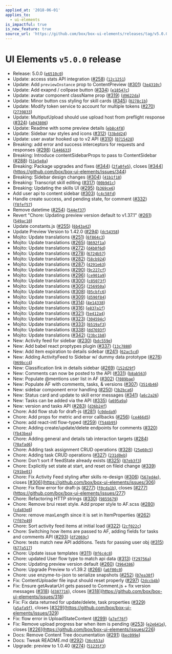 ```yaml
---
applied_at: '2018-06-01'
applies_to:
  - ui-elements
is_impactful: true
is_new_feature: true
source_url: 'https://github.com/box/box-ui-elements/releases/tag/v5.0.0'
---
```


# UI Elements `v5.0.0` release


* Release: 5.0.0 ([`e6510c0`](https://github.com/box/box-ui-elements/commit[`e6510c0`](https://github.com/box/box-ui-elements/commit/e6510c0)))
* Update: access stats API integration ([#258](https://github.com/box/box-ui-elements/pull/258)) ([`12c1251`](https://github.com/box/box-ui-elements/commit[`12c1251`](https://github.com/box/box-ui-elements/commit/12c1251)))
* Update: Add `previewInstance` prop to ContentPreview ([#301](https://github.com/box/box-ui-elements/pull/301)) ([`3e4310c`](https://github.com/box/box-ui-elements/commit[`3e4310c`](https://github.com/box/box-ui-elements/commit/3e4310c)))
* Update: Add exapnd / collpase button ([#334](https://github.com/box/box-ui-elements/pull/334)) ([`e18547c`](https://github.com/box/box-ui-elements/commit[`e18547c`](https://github.com/box/box-ui-elements/commit/e18547c)))
* Update: avatar component className prop ([#319](https://github.com/box/box-ui-elements/pull/319)) ([`d9622da`](https://github.com/box/box-ui-elements/commit[`d9622da`](https://github.com/box/box-ui-elements/commit/d9622da)))
* Update: Minor button css styling for skill cards ([#345](https://github.com/box/box-ui-elements/pull/345)) ([`0278c1b`](https://github.com/box/box-ui-elements/commit[`0278c1b`](https://github.com/box/box-ui-elements/commit/0278c1b)))
* Update: Modify token service to account for multiple tokens ([#270](https://github.com/box/box-ui-elements/pull/270)) ([`2739833`](https://github.com/box/box-ui-elements/commit[`2739833`](https://github.com/box/box-ui-elements/commit/2739833)))
* Update: MultiputUpload should use upload host from preflight response ([#324](https://github.com/box/box-ui-elements/pull/324)) ([`a043806`](https://github.com/box/box-ui-elements/commit[`a043806`](https://github.com/box/box-ui-elements/commit/a043806)))
* Update: Readme with some preview details ([`eb8c4f8`](https://github.com/box/box-ui-elements/commit[`eb8c4f8`](https://github.com/box/box-ui-elements/commit/eb8c4f8)))
* Update: Sidebar nav styles and icons ([#312](https://github.com/box/box-ui-elements/pull/312)) ([`33bdd24`](https://github.com/box/box-ui-elements/commit[`33bdd24`](https://github.com/box/box-ui-elements/commit/33bdd24)))
* Update: user avatar hooked up to v2 API ([#310](https://github.com/box/box-ui-elements/pull/310)) ([`0715428`](https://github.com/box/box-ui-elements/commit[`0715428`](https://github.com/box/box-ui-elements/commit/0715428)))
* Breaking: add error and success interceptors for requests and responses ([#298](https://github.com/box/box-ui-elements/pull/298)) ([`1446633`](https://github.com/box/box-ui-elements/commit[`1446633`](https://github.com/box/box-ui-elements/commit/1446633)))
* Breaking: Introduce contentSidebarProps to pass to ContentSidebar ([#288](https://github.com/box/box-ui-elements/pull/288)) ([`51e5e8a`](https://github.com/box/box-ui-elements/commit[`51e5e8a`](https://github.com/box/box-ui-elements/commit/51e5e8a)))
* Breaking: Package upgrades and fixes ([#344](https://github.com/box/box-ui-elements/pull/344)) ([`2fa0fe5`](https://github.com/box/box-ui-elements/commit[`2fa0fe5`](https://github.com/box/box-ui-elements/commit/2fa0fe5))), closes [[#344](https://github.com/box/box-ui-elements/pull/344)](https://github.com/box/box-ui-elements/issues/344)
* Breaking: Sidebar design changes ([#304](https://github.com/box/box-ui-elements/pull/304)) ([`41b1f18`](https://github.com/box/box-ui-elements/commit[`41b1f18`](https://github.com/box/box-ui-elements/commit/41b1f18)))
* Breaking: Transcript skill editing ([#317](https://github.com/box/box-ui-elements/pull/317)) ([`00b9d1c`](https://github.com/box/box-ui-elements/commit[`00b9d1c`](https://github.com/box/box-ui-elements/commit/00b9d1c)))
* Breaking: Updating the skills UI ([#295](https://github.com/box/box-ui-elements/pull/295)) ([`b369ce6`](https://github.com/box/box-ui-elements/commit[`b369ce6`](https://github.com/box/box-ui-elements/commit/b369ce6)))
* Add user api to content sidebar ([#303](https://github.com/box/box-ui-elements/pull/303)) ([`c4c58fd`](https://github.com/box/box-ui-elements/commit[`c4c58fd`](https://github.com/box/box-ui-elements/commit/c4c58fd)))
* Handle create success, and pending state, for comment ([#332](https://github.com/box/box-ui-elements/pull/332)) ([`f8fef57`](https://github.com/box/box-ui-elements/commit[`f8fef57`](https://github.com/box/box-ui-elements/commit/f8fef57)))
* Remove datetime ([#254](https://github.com/box/box-ui-elements/pull/254)) ([`544ef37`](https://github.com/box/box-ui-elements/commit[`544ef37`](https://github.com/box/box-ui-elements/commit/544ef37)))
* Revert "Chore: Updating preview version default to v1.37.1" ([#261](https://github.com/box/box-ui-elements/pull/261)) ([`549ac10`](https://github.com/box/box-ui-elements/commit[`549ac10`](https://github.com/box/box-ui-elements/commit/549ac10)))
* Update constants.js ([#255](https://github.com/box/box-ui-elements/pull/255)) ([`6b43a42`](https://github.com/box/box-ui-elements/commit[`6b43a42`](https://github.com/box/box-ui-elements/commit/6b43a42)))
* Update Preview Version to 1.42.0 ([#294](https://github.com/box/box-ui-elements/pull/294)) ([`dc54358`](https://github.com/box/box-ui-elements/commit[`dc54358`](https://github.com/box/box-ui-elements/commit/dc54358)))
* Mojito: Update translations ([#251](https://github.com/box/box-ui-elements/pull/251)) ([`6f864c3`](https://github.com/box/box-ui-elements/commit[`6f864c3`](https://github.com/box/box-ui-elements/commit/6f864c3)))
* Mojito: Update translations ([#265](https://github.com/box/box-ui-elements/pull/265)) ([`8692f1a`](https://github.com/box/box-ui-elements/commit[`8692f1a`](https://github.com/box/box-ui-elements/commit/8692f1a)))
* Mojito: Update translations ([#272](https://github.com/box/box-ui-elements/pull/272)) ([`d4b0f6d`](https://github.com/box/box-ui-elements/commit[`d4b0f6d`](https://github.com/box/box-ui-elements/commit/d4b0f6d)))
* Mojito: Update translations ([#278](https://github.com/box/box-ui-elements/pull/278)) ([`6724b57`](https://github.com/box/box-ui-elements/commit[`6724b57`](https://github.com/box/box-ui-elements/commit/6724b57)))
* Mojito: Update translations ([#282](https://github.com/box/box-ui-elements/pull/282)) ([`58cb924`](https://github.com/box/box-ui-elements/commit[`58cb924`](https://github.com/box/box-ui-elements/commit/58cb924)))
* Mojito: Update translations ([#287](https://github.com/box/box-ui-elements/pull/287)) ([`4291e63`](https://github.com/box/box-ui-elements/commit[`4291e63`](https://github.com/box/box-ui-elements/commit/4291e63)))
* Mojito: Update translations ([#290](https://github.com/box/box-ui-elements/pull/290)) ([`9c227cf`](https://github.com/box/box-ui-elements/commit[`9c227cf`](https://github.com/box/box-ui-elements/commit/9c227cf)))
* Mojito: Update translations ([#296](https://github.com/box/box-ui-elements/pull/296)) ([`ce901a9`](https://github.com/box/box-ui-elements/commit[`ce901a9`](https://github.com/box/box-ui-elements/commit/ce901a9)))
* Mojito: Update translations ([#300](https://github.com/box/box-ui-elements/pull/300)) ([`c85073f`](https://github.com/box/box-ui-elements/commit[`c85073f`](https://github.com/box/box-ui-elements/commit/c85073f)))
* Mojito: Update translations ([#305](https://github.com/box/box-ui-elements/pull/305)) ([`256950a`](https://github.com/box/box-ui-elements/commit[`256950a`](https://github.com/box/box-ui-elements/commit/256950a)))
* Mojito: Update translations ([#308](https://github.com/box/box-ui-elements/pull/308)) ([`05cbfc6`](https://github.com/box/box-ui-elements/commit[`05cbfc6`](https://github.com/box/box-ui-elements/commit/05cbfc6)))
* Mojito: Update translations ([#309](https://github.com/box/box-ui-elements/pull/309)) ([`d590f84`](https://github.com/box/box-ui-elements/commit[`d590f84`](https://github.com/box/box-ui-elements/commit/d590f84)))
* Mojito: Update translations ([#314](https://github.com/box/box-ui-elements/pull/314)) ([`4e14338`](https://github.com/box/box-ui-elements/commit[`4e14338`](https://github.com/box/box-ui-elements/commit/4e14338)))
* Mojito: Update translations ([#316](https://github.com/box/box-ui-elements/pull/316)) ([`e837a1f`](https://github.com/box/box-ui-elements/commit[`e837a1f`](https://github.com/box/box-ui-elements/commit/e837a1f)))
* Mojito: Update translations ([#321](https://github.com/box/box-ui-elements/pull/321)) ([`5e412a4`](https://github.com/box/box-ui-elements/commit[`5e412a4`](https://github.com/box/box-ui-elements/commit/5e412a4)))
* Mojito: Update translations ([#323](https://github.com/box/box-ui-elements/pull/323)) ([`304594c`](https://github.com/box/box-ui-elements/commit[`304594c`](https://github.com/box/box-ui-elements/commit/304594c)))
* Mojito: Update translations ([#333](https://github.com/box/box-ui-elements/pull/333)) ([`6519af3`](https://github.com/box/box-ui-elements/commit[`6519af3`](https://github.com/box/box-ui-elements/commit/6519af3)))
* Mojito: Update translations ([#338](https://github.com/box/box-ui-elements/pull/338)) ([`dd7693f`](https://github.com/box/box-ui-elements/commit[`dd7693f`](https://github.com/box/box-ui-elements/commit/dd7693f)))
* Mojito: Update translations ([#342](https://github.com/box/box-ui-elements/pull/342)) ([`23bc1b8`](https://github.com/box/box-ui-elements/commit[`23bc1b8`](https://github.com/box/box-ui-elements/commit/23bc1b8)))
* New: Activity feed for sidebar ([#230](https://github.com/box/box-ui-elements/pull/230)) ([`bdc559e`](https://github.com/box/box-ui-elements/commit[`bdc559e`](https://github.com/box/box-ui-elements/commit/bdc559e)))
* New: Add babel react proptypes plugin ([#337](https://github.com/box/box-ui-elements/pull/337)) ([`13c7888`](https://github.com/box/box-ui-elements/commit[`13c7888`](https://github.com/box/box-ui-elements/commit/13c7888)))
* New: Add item expiration to details sidebar ([#241](https://github.com/box/box-ui-elements/pull/241)) ([`62ac5cd`](https://github.com/box/box-ui-elements/commit[`62ac5cd`](https://github.com/box/box-ui-elements/commit/62ac5cd)))
* New: Adding ActivityFeed to Sidebar w/ dummy data prototype ([#276](https://github.com/box/box-ui-elements/pull/276)) ([`069bcc4`](https://github.com/box/box-ui-elements/commit[`069bcc4`](https://github.com/box/box-ui-elements/commit/069bcc4)))
* New: Classification link in details sidebar ([#269](https://github.com/box/box-ui-elements/pull/269)) ([`152d29f`](https://github.com/box/box-ui-elements/commit[`152d29f`](https://github.com/box/box-ui-elements/commit/152d29f)))
* New: Comments can now be posted to the API ([#331](https://github.com/box/box-ui-elements/pull/331)) ([`b8ab563`](https://github.com/box/box-ui-elements/commit[`b8ab563`](https://github.com/box/box-ui-elements/commit/b8ab563)))
* New: Populate @mentions user list in AF ([#302](https://github.com/box/box-ui-elements/pull/302)) ([`7089bae`](https://github.com/box/box-ui-elements/commit[`7089bae`](https://github.com/box/box-ui-elements/commit/7089bae)))
* New: Populate AF with comments, tasks, & versions ([#307](https://github.com/box/box-ui-elements/pull/307)) ([`3514b46`](https://github.com/box/box-ui-elements/commit[`3514b46`](https://github.com/box/box-ui-elements/commit/3514b46)))
* New: sidebar component error handling ([#250](https://github.com/box/box-ui-elements/pull/250)) ([`3b2bca6`](https://github.com/box/box-ui-elements/commit[`3b2bca6`](https://github.com/box/box-ui-elements/commit/3b2bca6)))
* New: Status card and update to skill error messages ([#341](https://github.com/box/box-ui-elements/pull/341)) ([`a6c2a26`](https://github.com/box/box-ui-elements/commit[`a6c2a26`](https://github.com/box/box-ui-elements/commit/a6c2a26)))
* New: Tasks can be added via the API ([#335](https://github.com/box/box-ui-elements/pull/335)) ([`a695a9a`](https://github.com/box/box-ui-elements/commit[`a695a9a`](https://github.com/box/box-ui-elements/commit/a695a9a)))
* New: version and tasks API ([#283](https://github.com/box/box-ui-elements/pull/283)) ([`d36b24f`](https://github.com/box/box-ui-elements/commit[`d36b24f`](https://github.com/box/box-ui-elements/commit/d36b24f)))
* Chore: Add flow stub for draft-js ([#281](https://github.com/box/box-ui-elements/pull/281)) ([`c0deda9`](https://github.com/box/box-ui-elements/commit[`c0deda9`](https://github.com/box/box-ui-elements/commit/c0deda9)))
* Chore: Add props for metric and error callbacks ([#256](https://github.com/box/box-ui-elements/pull/256)) ([`ce466d5`](https://github.com/box/box-ui-elements/commit[`ce466d5`](https://github.com/box/box-ui-elements/commit/ce466d5)))
* Chore: add react-intl flow-typed ([#259](https://github.com/box/box-ui-elements/pull/259)) ([`f544b95`](https://github.com/box/box-ui-elements/commit[`f544b95`](https://github.com/box/box-ui-elements/commit/f544b95)))
* Chore: Adding create/update/delete endpoints for comments ([#320](https://github.com/box/box-ui-elements/pull/320)) ([`fb43bea`](https://github.com/box/box-ui-elements/commit[`fb43bea`](https://github.com/box/box-ui-elements/commit/fb43bea)))
* Chore: Adding general and details tab interaction targets ([#284](https://github.com/box/box-ui-elements/pull/284)) ([`70afad6`](https://github.com/box/box-ui-elements/commit[`70afad6`](https://github.com/box/box-ui-elements/commit/70afad6)))
* Chore: Adding task assignment CRUD operations ([#328](https://github.com/box/box-ui-elements/pull/328)) ([`25e60c5`](https://github.com/box/box-ui-elements/commit[`25e60c5`](https://github.com/box/box-ui-elements/commit/25e60c5)))
* Chore: Adding task CRUD operations  ([#327](https://github.com/box/box-ui-elements/pull/327)) ([`231d0eb`](https://github.com/box/box-ui-elements/commit[`231d0eb`](https://github.com/box/box-ui-elements/commit/231d0eb)))
* Chore: Don't sort if feedState already exists ([#325](https://github.com/box/box-ui-elements/pull/325)) ([`87eb3f3`](https://github.com/box/box-ui-elements/commit[`87eb3f3`](https://github.com/box/box-ui-elements/commit/87eb3f3)))
* Chore: Explicitly set state at start, and reset on fileid change ([#339](https://github.com/box/box-ui-elements/pull/339)) ([`291be01`](https://github.com/box/box-ui-elements/commit[`291be01`](https://github.com/box/box-ui-elements/commit/291be01)))
* Chore: Fix Activity Feed styling after skills re-design ([#306](https://github.com/box/box-ui-elements/pull/306)) ([`567ed4e`](https://github.com/box/box-ui-elements/commit[`567ed4e`](https://github.com/box/box-ui-elements/commit/567ed4e))), closes [[#306](https://github.com/box/box-ui-elements/pull/306)](https://github.com/box/box-ui-elements/issues/306)
* Chore: Fix flow error for draft-js ([#277](https://github.com/box/box-ui-elements/pull/277)) ([`f0cda1b`](https://github.com/box/box-ui-elements/commit[`f0cda1b`](https://github.com/box/box-ui-elements/commit/f0cda1b))), closes [[#277](https://github.com/box/box-ui-elements/pull/277)](https://github.com/box/box-ui-elements/issues/277)
* Chore: Refactoring HTTP strings ([#330](https://github.com/box/box-ui-elements/pull/330)) ([`9855679`](https://github.com/box/box-ui-elements/commit[`9855679`](https://github.com/box/box-ui-elements/commit/9855679)))
* Chore: Remove brui reset style. Add proper style to AF.scss ([#280](https://github.com/box/box-ui-elements/pull/280)) ([`cda83e8`](https://github.com/box/box-ui-elements/commit[`cda83e8`](https://github.com/box/box-ui-elements/commit/cda83e8)))
* Chore: remove maxLength since it is set in ItemProperties ([#262](https://github.com/box/box-ui-elements/pull/262)) ([`7f07e49`](https://github.com/box/box-ui-elements/commit[`7f07e49`](https://github.com/box/box-ui-elements/commit/7f07e49)))
* Chore: Sort activity feed items at initial load ([#322](https://github.com/box/box-ui-elements/pull/322)) ([`2cf022c`](https://github.com/box/box-ui-elements/commit[`2cf022c`](https://github.com/box/box-ui-elements/commit/2cf022c)))
* Chore: Switching how items are passed to AF, adding fields for tasks and comments API ([#293](https://github.com/box/box-ui-elements/pull/293)) ([`df2069c`](https://github.com/box/box-ui-elements/commit[`df2069c`](https://github.com/box/box-ui-elements/commit/df2069c)))
* Chore: tests match new API additions. Tests for passing user obj ([#315](https://github.com/box/box-ui-elements/pull/315)) ([`677a517`](https://github.com/box/box-ui-elements/commit[`677a517`](https://github.com/box/box-ui-elements/commit/677a517)))
* Chore: Update issue templates ([#311](https://github.com/box/box-ui-elements/pull/311)) ([`0f6c4c8`](https://github.com/box/box-ui-elements/commit[`0f6c4c8`](https://github.com/box/box-ui-elements/commit/0f6c4c8)))
* Chore: updated User flow type to match api data ([#313](https://github.com/box/box-ui-elements/pull/313)) ([`f29756a`](https://github.com/box/box-ui-elements/commit[`f29756a`](https://github.com/box/box-ui-elements/commit/f29756a)))
* Chore: Updating preview version default ([#260](https://github.com/box/box-ui-elements/pull/260)) ([`3964386`](https://github.com/box/box-ui-elements/commit[`3964386`](https://github.com/box/box-ui-elements/commit/3964386)))
* Chore: Upgrade Preview to v1.39.2 ([#266](https://github.com/box/box-ui-elements/pull/266)) ([`a6f00c0`](https://github.com/box/box-ui-elements/commit[`a6f00c0`](https://github.com/box/box-ui-elements/commit/a6f00c0)))
* Chore: use enzyme-to-json to serialize snapshots ([#252](https://github.com/box/box-ui-elements/pull/252)) ([`07ea30f`](https://github.com/box/box-ui-elements/commit[`07ea30f`](https://github.com/box/box-ui-elements/commit/07ea30f)))
* Fix: ContentUploader file input should reset properly ([#297](https://github.com/box/box-ui-elements/pull/297)) ([`2dccb4b`](https://github.com/box/box-ui-elements/commit[`2dccb4b`](https://github.com/box/box-ui-elements/commit/2dccb4b)))
* Fix: Ensure getAvatarUrl gets passed to Comment.js + fix version messages ([#318](https://github.com/box/box-ui-elements/pull/318)) ([`d387716`](https://github.com/box/box-ui-elements/commit[`d387716`](https://github.com/box/box-ui-elements/commit/d387716))), closes [[#318](https://github.com/box/box-ui-elements/pull/318)](https://github.com/box/box-ui-elements/issues/318)
* Fix: Fix data returned for update/delete, task properties ([#329](https://github.com/box/box-ui-elements/pull/329)) ([`a5afa9f`](https://github.com/box/box-ui-elements/commit[`a5afa9f`](https://github.com/box/box-ui-elements/commit/a5afa9f))), closes [[#329](https://github.com/box/box-ui-elements/pull/329)](https://github.com/box/box-ui-elements/issues/329)
* Fix: flow error in UploadStateContent ([#299](https://github.com/box/box-ui-elements/pull/299)) ([`a7ef76f`](https://github.com/box/box-ui-elements/commit[`a7ef76f`](https://github.com/box/box-ui-elements/commit/a7ef76f)))
* Fix: Remove upload progress bar when item is pending ([#253](https://github.com/box/box-ui-elements/pull/253)) ([`e2e641e`](https://github.com/box/box-ui-elements/commit[`e2e641e`](https://github.com/box/box-ui-elements/commit/e2e641e))), closes [[#226](https://github.com/box/box-ui-elements/pull/226)](https://github.com/box/box-ui-elements/issues/226)
* Docs: Remove Content Tree documentation ([#291](https://github.com/box/box-ui-elements/pull/291)) ([`6ec099e`](https://github.com/box/box-ui-elements/commit[`6ec099e`](https://github.com/box/box-ui-elements/commit/6ec099e)))
* Docs: Tweak README.md ([#292](https://github.com/box/box-ui-elements/pull/292)) ([`36c653a`](https://github.com/box/box-ui-elements/commit[`36c653a`](https://github.com/box/box-ui-elements/commit/36c653a)))
* Upgrade: preview to 1.0.40 ([#274](https://github.com/box/box-ui-elements/pull/274)) ([`51235f3`](https://github.com/box/box-ui-elements/commit[`51235f3`](https://github.com/box/box-ui-elements/commit/51235f3)))



